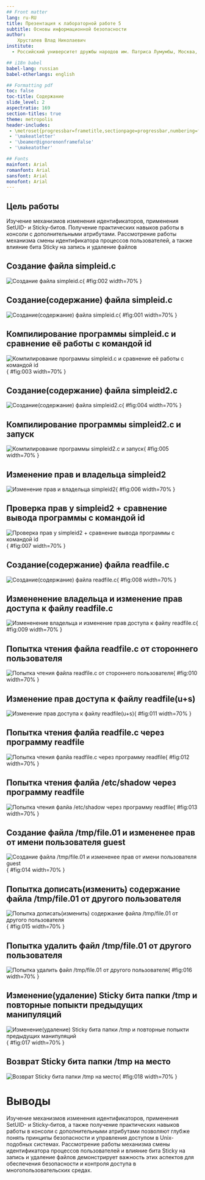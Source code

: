 ```yaml
---
## Front matter
lang: ru-RU
title: Презентация к лабораторной работе 5
subtitle: Основы информационной безопасности
author:
	Хрусталев Влад Николаевич
institute:
  - Российский университет дружбы народов им. Патриса Лумумбы, Москва, Россия

## i18n babel
babel-lang: russian
babel-otherlangs: english

## Formatting pdf
toc: false
toc-title: Содержание
slide_level: 2
aspectratio: 169
section-titles: true
theme: metropolis
header-includes:
 - \metroset{progressbar=frametitle,sectionpage=progressbar,numbering=fraction}
 - '\makeatletter'
 - '\beamer@ignorenonframefalse'
 - '\makeatother'

## Fonts
mainfont: Arial
romanfont: Arial
sansfont: Arial
monofont: Arial
---
```


## Цель работы

Изучение механизмов изменения идентификаторов, применения SetUID- и Sticky-битов. Получение практических навыков работы в консоли с дополнительными атрибутами. Рассмотрение работы механизма смены идентификатора процессов пользователей, а также влияние бита Sticky на запись и удаление файлов

## Создание файла simpleid.c

![Создание файла simpleid.c](image/2.jpg){ #fig:002 width=70% }

## Создание(содержание) файла simpleid.c

![Создание(содержание) файла simpleid.c](image/1.jpg){ #fig:001 width=70% }

## Компилирование программы simpleid.c и сравнение её работы с командой id

![Компилирование программы simpleid.c и сравнение её работы с командой id](image/3.jpg){ #fig:003 width=70% }

## Создание(содержание) файла simpleid2.c

![Создание(содержание) файла simpleid2.c](image/4.jpg){ #fig:004 width=70% }

## Компилирование программы simpleid2.c и запуск

![Компилирование программы simpleid2.c и запуск](image/5.jpg){ #fig:005 width=70% }

## Изменение прав и владельца simpleid2

![Изменение прав и владельца simpleid2](image/6.jpg){ #fig:006 width=70% }

## Проверка прав у simpleid2 + сравнение вывода программы с командой id

![Проверка прав у simpleid2 + сравнение вывода программы с командой id](image/7.jpg){ #fig:007 width=70% }

## Создание(содержание) файла readfile.c

![Создание(содержание) файла readfile.c](image/8.jpg){ #fig:008 width=70% }

## Измененение владельца и изменение прав доступа к файлу readfile.c

![Измененение владельца и изменение прав доступа к файлу readfile.c](image/9.jpg){ #fig:009 width=70% }

## Попытка чтения файла readfile.c от стороннего пользователя

![Попытка чтения файла readfile.c от стороннего пользователя](image/10.jpg){ #fig:010 width=70% }

## Изменение прав доступа к файлу readfile(u+s)

![Изменение прав доступа к файлу readfile(u+s)](image/11.jpg){ #fig:011 width=70% }

## Попытка чтения фалйа readfile.c через программу readfile

![Попытка чтения фалйа readfile.c через программу readfile](image/12.jpg){ #fig:012 width=70% }

## Попытка чтения фалйа /etc/shadow через программу readfile

![Попытка чтения фалйа /etc/shadow через программу readfile](image/13.jpg){ #fig:013 width=70% }

## Создание файла /tmp/file.01 и измененее прав от имени пользователя guest

![Создание файла /tmp/file.01 и измененее прав от имени пользователя guest](image/14.jpg){ #fig:014 width=70% }

## Попытка дописать(изменить) содержание файла /tmp/file.01 от другого пользователя

![Попытка дописать(изменить) содержание файла /tmp/file.01 от другого пользователя](image/15.jpg){ #fig:015 width=70% }

## Попытка удалить файл /tmp/file.01 от другого пользователя

![Попытка удалить файл /tmp/file.01 от другого пользователя](image/16.jpg){ #fig:016 width=70% }

## Изменение(удаление) Sticky бита папки /tmp и повторные попыкти предыдущих манипуляций

![Изменение(удаление) Sticky бита папки /tmp и повторные попыкти предыдущих манипуляций](image/17.jpg){ #fig:017 width=70% }

## Возврат Sticky бита папки /tmp на место

![Возврат Sticky бита папки /tmp на место](image/18.jpg){ #fig:018 width=70% }


# Выводы

Изучение механизмов изменения идентификаторов, применения SetUID- и Sticky-битов, а также получение практических навыков работы в консоли с дополнительными атрибутами позволяют глубже понять принципы безопасности и управления доступом в Unix-подобных системах. Рассмотрение работы механизма смены идентификатора процессов пользователей и влияние бита Sticky на запись и удаление файлов демонстрирует важность этих аспектов для обеспечения безопасности и контроля доступа в многопользовательских средах.